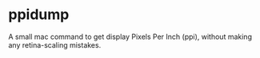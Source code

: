 # ppidump
A small mac command to get display Pixels Per Inch (ppi), without making any retina-scaling mistakes.
